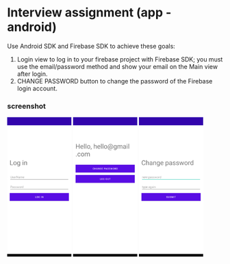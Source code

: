 # Interview assignment (app - android)
Use Android SDK and Firebase SDK to achieve these goals:
1.	Login view to log in to your firebase project with Firebase SDK;
you must use the email/password method and show your email on the Main view after login.
2.	CHANGE PASSWORD button to change the password of the Firebase login account.
### screenshot
<p float="left">
  <img src="https://github.com/wumamu/Login/blob/master/1.png" width="150" />
  <img src="https://github.com/wumamu/Login/blob/master/2.png" width="150" />
  <img src="https://github.com/wumamu/Login/blob/master/3.png" width="150" />
</p>
